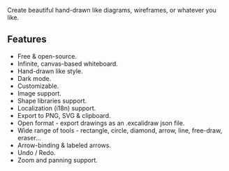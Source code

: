 Create beautiful hand-drawn like diagrams, wireframes, or whatever you like.

## Features

- Free & open-source.
- Infinite, canvas-based whiteboard.
- Hand-drawn like style.
- Dark mode.
- Customizable.
- Image support.
- Shape libraries support.
- Localization (i18n) support.
- Export to PNG, SVG & clipboard.
- Open format - export drawings as an .excalidraw json file.
- Wide range of tools - rectangle, circle, diamond, arrow, line, free-draw, eraser...
- Arrow-binding & labeled arrows.
- Undo / Redo.
- Zoom and panning support.